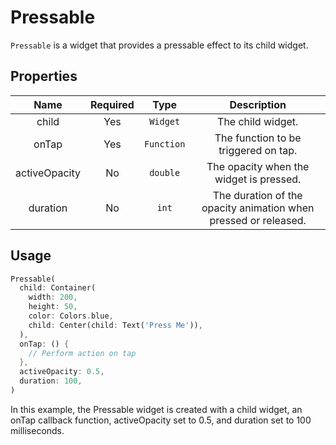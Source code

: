 # Pressable

`Pressable` is a widget that provides a pressable effect to its child widget.

## Properties

|     Name      | Required |    Type    |                           Description                           |
| :-----------: | :------: | :--------: | :-------------------------------------------------------------: |
|     child     |   Yes    |  `Widget`  |                        The child widget.                        |
|     onTap     |   Yes    | `Function` |              The function to be triggered on tap.               |
| activeOpacity |    No    |  `double`  |             The opacity when the widget is pressed.             |
|   duration    |    No    |   `int`    | The duration of the opacity animation when pressed or released. |

## Usage

```dart
Pressable(
  child: Container(
    width: 200,
    height: 50,
    color: Colors.blue,
    child: Center(child: Text('Press Me')),
  ),
  onTap: () {
    // Perform action on tap
  },
  activeOpacity: 0.5,
  duration: 100,
)
```

In this example, the Pressable widget is created with a child widget, an onTap callback function, activeOpacity set to 0.5, and duration set to 100 milliseconds.

